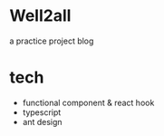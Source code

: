 # Well2all
a practice project blog

# tech
- functional component & react hook
- typescript
- ant design

